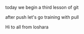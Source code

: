 today we begin a third lesson of git

after push let's go training with pull

Hi to all from loshara